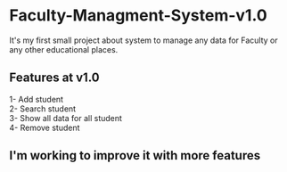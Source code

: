# Faculty-Managment-System-v1.0
It's my first small project about system to manage any data for Faculty or any other educational places.
## Features at v1.0
1- Add student<br>
2- Search student<br>
3- Show all data for all student<br>
4- Remove student<br>

## I'm working to improve it with more features
